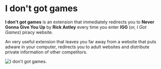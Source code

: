 # I don't got games
**I don't got games** is an extension that immediately redirects you to **Never Gonna Give You Up** by **Rick Astley** every time you enter **IGG** (*or, I Got Games*) piracy website.

An very useful extension that leaves you far away from a website that puts adware in your computer, redirects you to adult websites and distribute private information of other competitors.

![I don't got games.](https://i.imgur.com/Ulnw7Yw.png)
